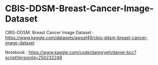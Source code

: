 
# CBIS-DDSM-Breast-Cancer-Image-Dataset
CBIS-DDSM: Breast Cancer Image Dataset :
https://www.kaggle.com/datasets/awsaf49/cbis-ddsm-breast-cancer-image-dataset

Notebook :
https://www.kaggle.com/code/dannyyeh/daniel-bcc?scriptVersionId=250232248

